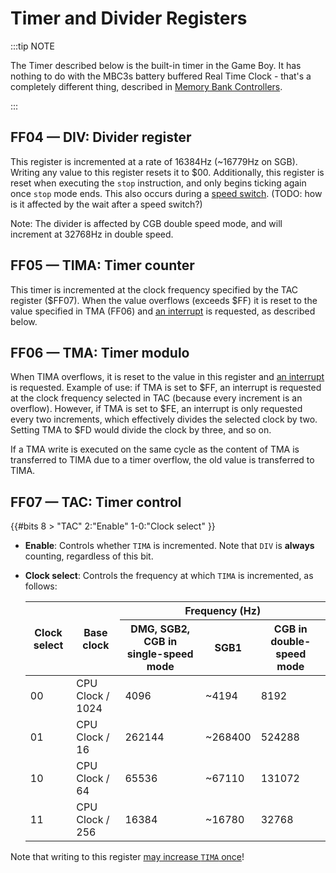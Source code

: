 # Timer and Divider Registers

:::tip NOTE

The Timer described below is the built-in timer in the Game Boy. It has
nothing to do with the MBC3s battery buffered Real Time Clock - that\'s
a completely different thing, described in
[Memory Bank Controllers](#MBCs).

:::

## FF04 — DIV: Divider register

This register is incremented at a rate of 16384Hz (\~16779Hz on SGB).
Writing any value to this register resets it to $00.
Additionally, this register is reset when executing the `stop` instruction, and
only begins ticking again once `stop` mode ends. This also occurs during a
[speed switch](<#FF4D — KEY1 (CGB Mode only): Prepare speed switch>).
(TODO: how is it affected by the wait after a speed switch?)

Note: The divider is affected by CGB double speed mode, and will
increment at 32768Hz in double speed.

## FF05 — TIMA: Timer counter

This timer is incremented at the clock frequency specified by the TAC
register (\$FF07). When the value overflows (exceeds $FF)
it is reset to the value specified in TMA (FF06) and [an interrupt](<#INT $50 — Timer interrupt>)
is requested, as described below.

## FF06 — TMA: Timer modulo

When TIMA overflows, it is reset to the value in this register and [an interrupt](<#INT $50 — Timer interrupt>) is requested.
Example of use: if TMA is set to $FF, an interrupt is requested at the clock frequency selected in
TAC (because every increment is an overflow). However, if TMA is set to $FE, an interrupt is
only requested every two increments, which effectively divides the selected clock by two. Setting
TMA to $FD would divide the clock by three, and so on.

If a TMA write is executed on the same cycle as the content of TMA is transferred to TIMA
due to a timer overflow, the old value is transferred to TIMA.

## FF07 — TAC: Timer control

{{#bits 8 >
  "TAC" 2:"Enable" 1-0:"Clock select"
}}

- **Enable**: Controls whether `TIMA` is incremented.
  Note that `DIV` is **always** counting, regardless of this bit.
- **Clock select**: Controls the frequency at which `TIMA` is incremented, as follows:
  
  <div class="table-wrapper"><table>
    <thead>
      <tr><th rowspan=2>Clock select</th><th rowspan=2>Base clock</th><th colspan=3>Frequency (Hz)</th></tr>
      <tr><th>DMG, SGB2, CGB in single-speed mode</th><th>SGB1</th><th>CGB in double-speed mode</th></tr>
    </thead><tbody>
      <tr><td>00</td><td>CPU Clock / 1024</td><td>  4096</td><td>  ~4194</td><td>  8192</td></tr>
      <tr><td>01</td><td>CPU Clock / 16  </td><td>262144</td><td>~268400</td><td>524288</td></tr>
      <tr><td>10</td><td>CPU Clock / 64  </td><td> 65536</td><td> ~67110</td><td>131072</td></tr>
      <tr><td>11</td><td>CPU Clock / 256 </td><td> 16384</td><td> ~16780</td><td> 32768</td></tr>
    </tbody>
  </table></div>

Note that writing to this register [may increase `TIMA` once](<#Relation between Timer and Divider register>)!
